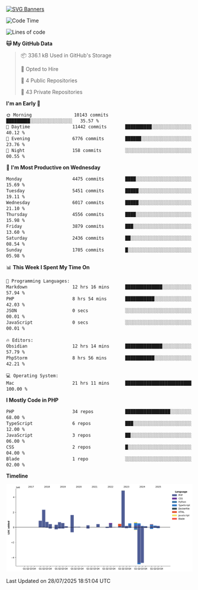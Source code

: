 [![SVG Banners](https://svg-banners.vercel.app/api?type=glitch&text1=Gere_Lajos%F0%9F%92%BB&width=800&height=400)](https://github.com/Akshay090/svg-banners)

<!--START_SECTION:waka-->
![Code Time](http://img.shields.io/badge/Code%20Time-2%2C715%20hrs%2025%20mins-blue)

![Lines of code](https://img.shields.io/badge/From%20Hello%20World%20I%27ve%20Written-17.2%20million%20lines%20of%20code-blue)

**🐱 My GitHub Data** 

> 📦 336.1 kB Used in GitHub's Storage 
 > 
> 💼 Opted to Hire
 > 
> 📜 4 Public Repositories 
 > 
> 🔑 43 Private Repositories 
 > 
**I'm an Early 🐤** 

```text
🌞 Morning                10143 commits       █████████░░░░░░░░░░░░░░░░   35.57 % 
🌆 Daytime                11442 commits       ██████████░░░░░░░░░░░░░░░   40.12 % 
🌃 Evening                6776 commits        ██████░░░░░░░░░░░░░░░░░░░   23.76 % 
🌙 Night                  158 commits         ░░░░░░░░░░░░░░░░░░░░░░░░░   00.55 % 
```
📅 **I'm Most Productive on Wednesday** 

```text
Monday                   4475 commits        ████░░░░░░░░░░░░░░░░░░░░░   15.69 % 
Tuesday                  5451 commits        █████░░░░░░░░░░░░░░░░░░░░   19.11 % 
Wednesday                6017 commits        █████░░░░░░░░░░░░░░░░░░░░   21.10 % 
Thursday                 4556 commits        ████░░░░░░░░░░░░░░░░░░░░░   15.98 % 
Friday                   3879 commits        ███░░░░░░░░░░░░░░░░░░░░░░   13.60 % 
Saturday                 2436 commits        ██░░░░░░░░░░░░░░░░░░░░░░░   08.54 % 
Sunday                   1705 commits        █░░░░░░░░░░░░░░░░░░░░░░░░   05.98 % 
```


📊 **This Week I Spent My Time On** 

```text
💬 Programming Languages: 
Markdown                 12 hrs 16 mins      ██████████████░░░░░░░░░░░   57.94 % 
PHP                      8 hrs 54 mins       ███████████░░░░░░░░░░░░░░   42.03 % 
JSON                     0 secs              ░░░░░░░░░░░░░░░░░░░░░░░░░   00.01 % 
JavaScript               0 secs              ░░░░░░░░░░░░░░░░░░░░░░░░░   00.01 % 

🔥 Editors: 
Obsidian                 12 hrs 14 mins      ██████████████░░░░░░░░░░░   57.79 % 
PhpStorm                 8 hrs 56 mins       ███████████░░░░░░░░░░░░░░   42.21 % 

💻 Operating System: 
Mac                      21 hrs 11 mins      █████████████████████████   100.00 % 
```

**I Mostly Code in PHP** 

```text
PHP                      34 repos            █████████████████░░░░░░░░   68.00 % 
TypeScript               6 repos             ███░░░░░░░░░░░░░░░░░░░░░░   12.00 % 
JavaScript               3 repos             ██░░░░░░░░░░░░░░░░░░░░░░░   06.00 % 
CSS                      2 repos             █░░░░░░░░░░░░░░░░░░░░░░░░   04.00 % 
Blade                    1 repo              ░░░░░░░░░░░░░░░░░░░░░░░░░   02.00 % 
```



**Timeline**

![Lines of Code chart](https://raw.githubusercontent.com/gere-lajos/gere-lajos/main/assets/bar_graph.png)


 Last Updated on 28/07/2025 18:51:04 UTC
<!--END_SECTION:waka-->
